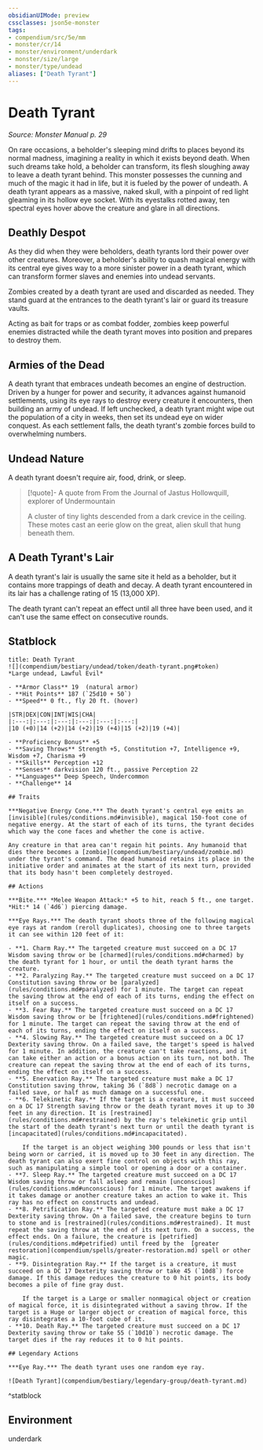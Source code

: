 ```yaml
---
obsidianUIMode: preview
cssclasses: json5e-monster
tags:
- compendium/src/5e/mm
- monster/cr/14
- monster/environment/underdark
- monster/size/large
- monster/type/undead
aliases: ["Death Tyrant"]
---
```

# Death Tyrant
*Source: Monster Manual p. 29*  

On rare occasions, a beholder's sleeping mind drifts to places beyond its normal madness, imagining a reality in which it exists beyond death. When such dreams take hold, a beholder can transform, its flesh sloughing away to leave a death tyrant behind. This monster possesses the cunning and much of the magic it had in life, but it is fueled by the power of undeath. A death tyrant appears as a massive, naked skull, with a pinpoint of red light gleaming in its hollow eye socket. With its eyestalks rotted away, ten spectral eyes hover above the creature and glare in all directions.

## Deathly Despot

As they did when they were beholders, death tyrants lord their power over other creatures. Moreover, a beholder's ability to quash magical energy with its central eye gives way to a more sinister power in a death tyrant, which can transform former slaves and enemies into undead servants.

Zombies created by a death tyrant are used and discarded as needed. They stand guard at the entrances to the death tyrant's lair or guard its treasure vaults.

Acting as bait for traps or as combat fodder, zombies keep powerful enemies distracted while the death tyrant moves into position and prepares to destroy them.

## Armies of the Dead

A death tyrant that embraces undeath becomes an engine of destruction. Driven by a hunger for power and security, it advances against humanoid settlements, using its eye rays to destroy every creature it encounters, then building an army of undead. If left unchecked, a death tyrant might wipe out the population of a city in weeks, then set its undead eye on wider conquest. As each settlement falls, the death tyrant's zombie forces build to overwhelming numbers.

## Undead Nature

A death tyrant doesn't require air, food, drink, or sleep.

> [!quote]- A quote from From the Journal of Jastus Hollowquill, explorer of Undermountain  
> 
> A cluster of tiny lights descended from a dark crevice in the ceiling. These motes cast an eerie glow on the great, alien skull that hung beneath them.

## A Death Tyrant's Lair

A death tyrant's lair is usually the same site it held as a beholder, but it contains more trappings of death and decay. A death tyrant encountered in its lair has a challenge rating of 15 (13,000 XP).

The death tyrant can't repeat an effect until all three have been used, and it can't use the same effect on consecutive rounds.

## Statblock

```ad-statblock
title: Death Tyrant
![](compendium/bestiary/undead/token/death-tyrant.png#token)
*Large undead, Lawful Evil*

- **Armor Class** 19  (natural armor)
- **Hit Points** 187 (`25d10 + 50`)
- **Speed** 0 ft., fly 20 ft. (hover)

|STR|DEX|CON|INT|WIS|CHA|
|:---:|:---:|:---:|:---:|:---:|:---:|
|10 (+0)|14 (+2)|14 (+2)|19 (+4)|15 (+2)|19 (+4)|

- **Proficiency Bonus** +5
- **Saving Throws** Strength +5, Constitution +7, Intelligence +9, Wisdom +7, Charisma +9
- **Skills** Perception +12
- **Senses** darkvision 120 ft., passive Perception 22
- **Languages** Deep Speech, Undercommon
- **Challenge** 14

## Traits

***Negative Energy Cone.*** The death tyrant's central eye emits an [invisible](rules/conditions.md#invisible), magical 150-foot cone of negative energy. At the start of each of its turns, the tyrant decides which way the cone faces and whether the cone is active.

Any creature in that area can't regain hit points. Any humanoid that dies there becomes a [zombie](compendium/bestiary/undead/zombie.md) under the tyrant's command. The dead humanoid retains its place in the initiative order and animates at the start of its next turn, provided that its body hasn't been completely destroyed.

## Actions

***Bite.*** *Melee Weapon Attack:* +5 to hit, reach 5 ft., one target. *Hit:* 14 (`4d6`) piercing damage.

***Eye Rays.*** The death tyrant shoots three of the following magical eye rays at random (reroll duplicates), choosing one to three targets it can see within 120 feet of it:

- **1. Charm Ray.** The targeted creature must succeed on a DC 17 Wisdom saving throw or be [charmed](rules/conditions.md#charmed) by the death tyrant for 1 hour, or until the death tyrant harms the creature.  
- **2. Paralyzing Ray.** The targeted creature must succeed on a DC 17 Constitution saving throw or be [paralyzed](rules/conditions.md#paralyzed) for 1 minute. The target can repeat the saving throw at the end of each of its turns, ending the effect on itself on a success.  
- **3. Fear Ray.** The targeted creature must succeed on a DC 17 Wisdom saving throw or be [frightened](rules/conditions.md#frightened) for 1 minute. The target can repeat the saving throw at the end of each of its turns, ending the effect on itself on a success.  
- **4. Slowing Ray.** The targeted creature must succeed on a DC 17 Dexterity saving throw. On a failed save, the target's speed is halved for 1 minute. In addition, the creature can't take reactions, and it can take either an action or a bonus action on its turn, not both. The creature can repeat the saving throw at the end of each of its turns, ending the effect on itself on a success.  
- **5. Enervation Ray.** The targeted creature must make a DC 17 Constitution saving throw, taking 36 (`8d8`) necrotic damage on a failed save, or half as much damage on a successful one.  
- **6. Telekinetic Ray.** If the target is a creature, it must succeed on a DC 17 Strength saving throw or the death tyrant moves it up to 30 feet in any direction. It is [restrained](rules/conditions.md#restrained) by the ray's telekinetic grip until the start of the death tyrant's next turn or until the death tyrant is [incapacitated](rules/conditions.md#incapacitated).  

    If the target is an object weighing 300 pounds or less that isn't being worn or carried, it is moved up to 30 feet in any direction. The death tyrant can also exert fine control on objects with this ray, such as manipulating a simple tool or opening a door or a container.  
- **7. Sleep Ray.** The targeted creature must succeed on a DC 17 Wisdom saving throw or fall asleep and remain [unconscious](rules/conditions.md#unconscious) for 1 minute. The target awakens if it takes damage or another creature takes an action to wake it. This ray has no effect on constructs and undead.  
- **8. Petrification Ray.** The targeted creature must make a DC 17 Dexterity saving throw. On a failed save, the creature begins to turn to stone and is [restrained](rules/conditions.md#restrained). It must repeat the saving throw at the end of its next turn. On a success, the effect ends. On a failure, the creature is [petrified](rules/conditions.md#petrified) until freed by the  [greater restoration](compendium/spells/greater-restoration.md) spell or other magic.  
- **9. Disintegration Ray.** If the target is a creature, it must succeed on a DC 17 Dexterity saving throw or take 45 (`10d8`) force damage. If this damage reduces the creature to 0 hit points, its body becomes a pile of fine gray dust.  

    If the target is a Large or smaller nonmagical object or creation of magical force, it is disintegrated without a saving throw. If the target is a Huge or larger object or creation of magical force, this ray disintegrates a 10-foot cube of it.  
- **10. Death Ray.** The targeted creature must succeed on a DC 17 Dexterity saving throw or take 55 (`10d10`) necrotic damage. The target dies if the ray reduces it to 0 hit points.  

## Legendary Actions

***Eye Ray.*** The death tyrant uses one random eye ray.

![Death Tyrant](compendium/bestiary/legendary-group/death-tyrant.md)
```
^statblock

## Environment

underdark